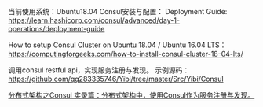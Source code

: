 当前使用系统：Ubuntu18.04
Consul安装与配置：
Deployment Guide:
https://learn.hashicorp.com/consul/advanced/day-1-operations/deployment-guide

How to setup Consul Cluster on Ubuntu 18.04 / Ubuntu 16.04 LTS：
https://computingforgeeks.com/how-to-install-consul-cluster-18-04-lts/

调用consul restful api，实现服务注册与发现。
示例源码：
https://github.com/qq283335746/Yibi/tree/master/Src/Yibi/Consul

<a href="Consul.html">
分布式架构之Consul
实录篇：分布式架构中，使用Consul作为服务注册与发现。
</a>

